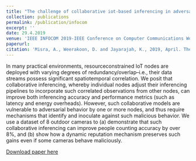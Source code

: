 ```yaml
---
title: "The challenge of collaborative iot-based inferencing in adversarial settings"
collection: publications
permalink: /publication/infocom
excerpt: ''
date: 29.4.2019
venue: 'IEEE INFOCOM 2019-IEEE Conference on Computer Communications Workshops (INFOCOM WKSHPS)'
paperurl: 
citation: 'Misra, A., Weerakoon, D. and Jayarajah, K., 2019, April. The challenge of collaborative iot-based inferencing in adversarial settings. In IEEE INFOCOM 2019-IEEE Conference on Computer Communications Workshops (INFOCOM WKSHPS) (pp. 1-6). IEEE.'
---
```

In many practical environments, resourceconstrained IoT nodes are deployed with varying degrees of
redundancy/overlap–i.e., their data streams possess significant spatiotemporal correlation. We posit that collaborative inferencing, whereby individual nodes adjust their inferencing pipelines to incorporate such correlated observations from other nodes, can improve both inferencing accuracy and performance metrics (such as latency and energy overheads). However, such collaborative models are vulnerable to adversarial behavior by one or more nodes, and thus require mechanisms that identify and inoculate against such malicious behavior. We use a dataset of 8 outdoor cameras to (a) demonstrate that such collaborative inferencing can improve people counting accuracy by over 8%, and (b) show how a dynamic reputation mechanism preserves such gains even if some cameras behave maliciously.

[Download paper here](https://ink.library.smu.edu.sg/cgi/viewcontent.cgi?article=5790&context=sis_research)

<!-- Recommended citation: Weerakoon, D., Subbaraju, V., Tran, T. and Misra, A., 2022. Cosm2ic: Optimizing real-time multi-modal instruction comprehension. IEEE Robotics and Automation Letters, 7(4), pp.10697-10704. -->